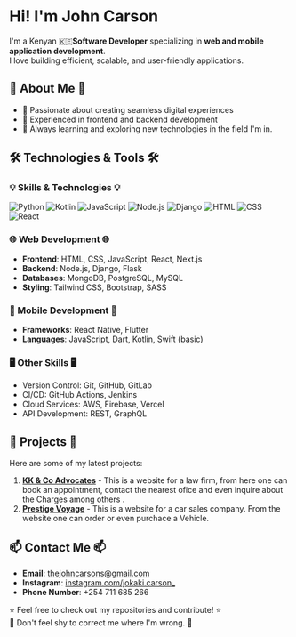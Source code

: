 
# Hi! I'm John Carson
I'm a  Kenyan 🇰🇪**Software Developer** specializing in **web and mobile application development**. 
<br>
I love building efficient, scalable, and user-friendly applications.

## 🚀 About Me 🚀
- 🔹 Passionate about creating seamless digital experiences
- 🔹 Experienced in frontend and backend development
- 🔹 Always learning and exploring new technologies in the field I'm in.

## 🛠️ Technologies & Tools 🛠️

### 💡 Skills & Technologies  💡
![Python](https://img.shields.io/badge/Python-3776AB?style=flat&logo=python&logoColor=white) 
![Kotlin](https://img.shields.io/badge/Kotlin-0095D5?style=flat&logo=kotlin&logoColor=white) 
![JavaScript](https://img.shields.io/badge/JavaScript-F7DF1E?style=flat&logo=javascript&logoColor=black) 
![Node.js](https://img.shields.io/badge/Node.js-339933?style=flat&logo=node.js&logoColor=white) 
![Django](https://img.shields.io/badge/Django-092E20?style=flat&logo=django&logoColor=white) 
![HTML](https://img.shields.io/badge/HTML-E34F26?style=flat&logo=html5&logoColor=white) 
![CSS](https://img.shields.io/badge/CSS-1572B6?style=flat&logo=css3&logoColor=white) 
![React](https://img.shields.io/badge/React-61DAFB?style=flat&logo=react&logoColor=black)

### 🌐 Web Development  🌐
- **Frontend**: HTML, CSS, JavaScript, React, Next.js
- **Backend**: Node.js, Django, Flask
- **Databases**: MongoDB, PostgreSQL, MySQL
- **Styling**: Tailwind CSS, Bootstrap, SASS

### 📱 Mobile Development 📱
- **Frameworks**: React Native, Flutter
- **Languages**: JavaScript, Dart, Kotlin, Swift (basic)

### 🖥️ Other Skills 🖥️
- Version Control: Git, GitHub, GitLab
- CI/CD: GitHub Actions, Jenkins
- Cloud Services: AWS, Firebase, Vercel
- API Development: REST, GraphQL

## 📂 Projects 📂
Here are some of my latest projects:

1. **[KK & Co Advocates](https://github.com/Johncarsons/kkadvocates)** - This is a website for a law firm, from here one can book an appointment, contact the nearest ofice and even inquire about the Charges among others .
2. **[Prestige Voyage](https://github.com/your-username/project-name)** - This is a website for a car sales company. From the website one can order or even purchace a Vehicle.

## 📫 Contact Me 📫
- **Email**: thejohncarsons@gmail.com
- **Instagram**: [instagram.com/jokaki.carson_](https://instagram.com/jokaki.carson_)
- **Phone Number**: +254 711 685 266



⭐️ Feel free to check out my repositories and contribute! ⭐️
<br>
🙂 Don't feel shy to correct me where I'm wrong. 🙂
